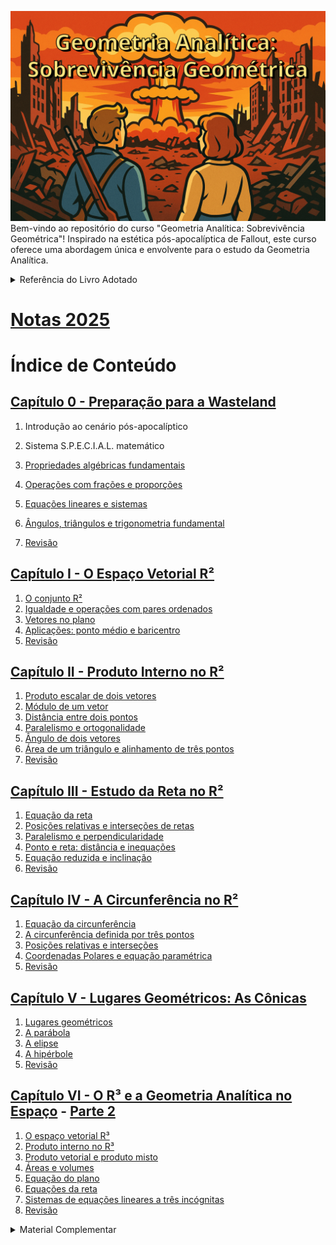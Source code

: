 ![Geometria Analítica: Sobrevivencia Geométrica](img/title.png)
Bem-vindo ao repositório do curso "Geometria Analítica: Sobrevivência Geométrica"! Inspirado na estética pós-apocalíptica de Fallout, este curso oferece uma abordagem única e envolvente para o estudo da Geometria Analítica.


<details>
<summary>Referência do Livro Adotado</summary>

MACHADO, Antônio dos Santos. *Álgebra linear e geometria analítica*. 2. ed.  
São Paulo: Atual, 1982.

</details>

# [Notas 2025](https://oangelo.github.io/Geometria-Analitica-Sobrevivencia-Geometrica/notas/2025.md) 

# Índice de Conteúdo

## [Capítulo 0 - Preparação para a Wasteland](https://oangelo.github.io/Geometria-Analitica-Sobrevivencia-Geometrica/slide-decks/capitulo-0.html)

1. Introdução ao cenário pós-apocalíptico

2. Sistema S.P.E.C.I.A.L. matemático

3. [Propriedades algébricas fundamentais](https://oangelo.github.io/Geometria-Analitica-Sobrevivencia-Geometrica/exercicios/capitulo-0/algebra.html)

4. [Operações com frações e proporções](https://oangelo.github.io/Geometria-Analitica-Sobrevivencia-Geometrica/exercicios/capitulo-0/fracoes.html)

5. [Equações lineares e sistemas](https://oangelo.github.io/Geometria-Analitica-Sobrevivencia-Geometrica/exercicios/capitulo-0/sistemas-equacoes-lineares.html)

6. [Ângulos, triângulos e trigonometria fundamental](https://oangelo.github.io/Geometria-Analitica-Sobrevivencia-Geometrica/exercicios/capitulo-0/trigonometria.html)

7. [Revisão](https://oangelo.github.io/Geometria-Analitica-Sobrevivencia-Geometrica/exercicios/capitulo-0/revisao.html)

## [Capítulo I - O Espaço Vetorial R²](https://oangelo.github.io/Geometria-Analitica-Sobrevivencia-Geometrica/slide-decks/capitulo-i.html)
1. [O conjunto R²](https://oangelo.github.io/Geometria-Analitica-Sobrevivencia-Geometrica/exercicios/capitulo-i-o-espaco-vetorial-r2/1-conjunto-r2.html)
2. [Igualdade e operações com pares ordenados](https://oangelo.github.io/Geometria-Analitica-Sobrevivencia-Geometrica/exercicios/capitulo-i-o-espaco-vetorial-r2/2-igualdade-e-operacoes-com-pares-ordenados.html)
3. [Vetores no plano](https://oangelo.github.io/Geometria-Analitica-Sobrevivencia-Geometrica/exercicios/capitulo-i-o-espaco-vetorial-r2/3-vetores-no-plano.html)
4. [Aplicações: ponto médio e baricentro](https://oangelo.github.io/Geometria-Analitica-Sobrevivencia-Geometrica/exercicios/capitulo-i-o-espaco-vetorial-r2/4-aplicacoes-ponto-medio-e-baricentro.html)
5. [Revisão](https://oangelo.github.io/Geometria-Analitica-Sobrevivencia-Geometrica/exercicios/capitulo-i-o-espaco-vetorial-r2/index.html)

## [Capítulo II - Produto Interno no R²](https://oangelo.github.io/Geometria-Analitica-Sobrevivencia-Geometrica/slide-decks/capitulo-ii.html)
1. [Produto escalar de dois vetores](https://oangelo.github.io/Geometria-Analitica-Sobrevivencia-Geometrica/exercicios/capitulo-ii-produto-interno-no-r2/1-produto-escalar-de-dois-vetores.html)
2. [Módulo de um vetor](https://oangelo.github.io/Geometria-Analitica-Sobrevivencia-Geometrica/exercicios/capitulo-ii-produto-interno-no-r2/2-modulo-de-um-vetor.html)
3. [Distância entre dois pontos](https://oangelo.github.io/Geometria-Analitica-Sobrevivencia-Geometrica/exercicios/capitulo-ii-produto-interno-no-r2/3-distancia-entre-dois-pontos.html)
4. [Paralelismo e ortogonalidade](https://oangelo.github.io/Geometria-Analitica-Sobrevivencia-Geometrica/exercicios/capitulo-ii-produto-interno-no-r2/4-paralelismo-e-ortogonalidade.html)
5. [Ângulo de dois vetores](https://oangelo.github.io/Geometria-Analitica-Sobrevivencia-Geometrica/exercicios/capitulo-ii-produto-interno-no-r2/5-angulo-de-dois-vetores.html)
6. [Área de um triângulo e alinhamento de três pontos](https://oangelo.github.io/Geometria-Analitica-Sobrevivencia-Geometrica/exercicios/capitulo-ii-produto-interno-no-r2/6-area-de-triangulo-e-alinhamento-de-tres-pontos.html)
7. [Revisão](https://oangelo.github.io/Geometria-Analitica-Sobrevivencia-Geometrica/exercicios/capitulo-ii-produto-interno-no-r2/index.html)

## [Capítulo III - Estudo da Reta no R²](https://oangelo.github.io/Geometria-Analitica-Sobrevivencia-Geometrica/slide-decks/capitulo-iii.html)
1. [Equação da reta](https://oangelo.github.io/Geometria-Analitica-Sobrevivencia-Geometrica/exercicios/capitulo-iii-estudo-da-reta-no-r2/1-equacao-da-reta.html)
2. [Posições relativas e interseções de retas](https://oangelo.github.io/Geometria-Analitica-Sobrevivencia-Geometrica/exercicios/capitulo-iii-estudo-da-reta-no-r2/2-posicoes-relativas-e-intersecoes-de-retas.html)
3. [Paralelismo e perpendicularidade](https://oangelo.github.io/Geometria-Analitica-Sobrevivencia-Geometrica/exercicios/capitulo-iii-estudo-da-reta-no-r2/3-paralelismo-e-perpendicularidade.html)
4. [Ponto e reta: distância e inequações](https://oangelo.github.io/Geometria-Analitica-Sobrevivencia-Geometrica/exercicios/capitulo-iii-estudo-da-reta-no-r2/4-ponto-e-reta-distancia-e-inequacoes.html)
5. [Equação reduzida e inclinação](https://oangelo.github.io/Geometria-Analitica-Sobrevivencia-Geometrica/exercicios/capitulo-iii-estudo-da-reta-no-r2/5-equacao-reduzida-e-inclinacao.html)
6. [Revisão](https://oangelo.github.io/Geometria-Analitica-Sobrevivencia-Geometrica/exercicios/capitulo-iii-estudo-da-reta-no-r2/index.html)

## [Capítulo IV - A Circunferência no R²](https://oangelo.github.io/Geometria-Analitica-Sobrevivencia-Geometrica/slide-decks/capitulo-iv.html)
1. [Equação da circunferência](https://oangelo.github.io/Geometria-Analitica-Sobrevivencia-Geometrica/exercicios/capitulo-iv-a-circunferencia-no-r2/1-equacao-da-circunferencia.html)
2. [A circunferência definida por três pontos](https://oangelo.github.io/Geometria-Analitica-Sobrevivencia-Geometrica/exercicios/capitulo-iv-a-circunferencia-no-r2/2-circunferencia-definida-por-tres-pontos.html)
3. [Posições relativas e interseções](https://oangelo.github.io/Geometria-Analitica-Sobrevivencia-Geometrica/exercicios/capitulo-iv-a-circunferencia-no-r2/3-posicoes-relativas-e-intersecoes.html)
5. [Coordenadas Polares e equação paramétrica](https://oangelo.github.io/Geometria-Analitica-Sobrevivencia-Geometrica/exercicios/capitulo-iv-a-circunferencia-no-r2/5-coordenadas-polares-e-equacoes-parametricas.html)
6. [Revisão](https://oangelo.github.io/Geometria-Analitica-Sobrevivencia-Geometrica/exercicios/capitulo-iv-a-circunferencia-no-r2/index.html)

## [Capítulo V - Lugares Geométricos: As Cônicas](https://oangelo.github.io/Geometria-Analitica-Sobrevivencia-Geometrica/slide-decks/capitulo-v.html)
1. [Lugares geométricos](https://oangelo.github.io/Geometria-Analitica-Sobrevivencia-Geometrica/exercicios/capitulo-v-lugares-geometricos-as-conicas/1-lugares-geometricos.html)
2. [A parábola](https://oangelo.github.io/Geometria-Analitica-Sobrevivencia-Geometrica/exercicios/capitulo-v-lugares-geometricos-as-conicas/2-parabola.html)
3. [A elipse](https://oangelo.github.io/Geometria-Analitica-Sobrevivencia-Geometrica/exercicios/capitulo-v-lugares-geometricos-as-conicas/3-elipse.html)
4. [A hipérbole](https://oangelo.github.io/Geometria-Analitica-Sobrevivencia-Geometrica/exercicios/capitulo-v-lugares-geometricos-as-conicas/4-hiperbole.html)
5. [Revisão](https://oangelo.github.io/Geometria-Analitica-Sobrevivencia-Geometrica/exercicios/capitulo-v-lugares-geometricos-as-conicas/index.html)

## [Capítulo VI - O R³ e a Geometria Analítica no Espaço](https://oangelo.github.io/Geometria-Analitica-Sobrevivencia-Geometrica/slide-decks/capitulo-vi.html) - [Parte 2](https://oangelo.github.io/Geometria-Analitica-Sobrevivencia-Geometrica/slide-decks/capitulo-vi-2.html)
1. [O espaço vetorial R³](https://oangelo.github.io/Geometria-Analitica-Sobrevivencia-Geometrica/exercicios/capitulo-vi-o-r3-e-a-geometria-analitica-no-espaco/1-espaco-vetorial-r3.html)
2. [Produto interno no R³](https://oangelo.github.io/Geometria-Analitica-Sobrevivencia-Geometrica/exercicios/capitulo-vi-o-r3-e-a-geometria-analitica-no-espaco/2-produto-interno-no-r3.html)
3. [Produto vetorial e produto misto](https://oangelo.github.io/Geometria-Analitica-Sobrevivencia-Geometrica/exercicios/capitulo-vi-o-r3-e-a-geometria-analitica-no-espaco/3-produto-vetorial-e-produto-misto.html)
4. [Áreas e volumes](https://oangelo.github.io/Geometria-Analitica-Sobrevivencia-Geometrica/exercicios/capitulo-vi-o-r3-e-a-geometria-analitica-no-espaco/4-areas-e-volumes.html)
5. [Equação do plano](https://oangelo.github.io/Geometria-Analitica-Sobrevivencia-Geometrica/exercicios/capitulo-vi-o-r3-e-a-geometria-analitica-no-espaco/5-equacao-do-plano.html)
6. [Equações da reta](https://oangelo.github.io/Geometria-Analitica-Sobrevivencia-Geometrica/exercicios/capitulo-vi-o-r3-e-a-geometria-analitica-no-espaco/6-equacoes-da-reta.html)
7. [Sistemas de equações lineares a três incógnitas](https://oangelo.github.io/Geometria-Analitica-Sobrevivencia-Geometrica/exercicios/capitulo-vi-o-r3-e-a-geometria-analitica-no-espaco/7-sistemas-de-equacoes-lineares-a-tres-incognitas.html)
9. [Revisão](https://oangelo.github.io/Geometria-Analitica-Sobrevivencia-Geometrica/exercicios/capitulo-vi-o-r3-e-a-geometria-analitica-no-espaco/index.html)

<details>
<summary>Material Complementar</summary>

- 🎲[Roleta](https://oangelo.github.io/Geometria-Analitica-Sobrevivencia-Geometrica/roleta.html)
- [🕹️🗺️Wastland Navigator](https://oangelo.github.io/Geometria-Analitica-Sobrevivencia-Geometrica/games/wasteland-navigator.html)
- [🕹️🚀Space Navigator](https://oangelo.github.io/Geometria-Analitica-Sobrevivencia-Geometrica/games/space-navigator.html)
- [Vetores](https://oangelo.github.io/Geometria-Analitica-Sobrevivencia-Geometrica/visualizacoes/vectors-visualization.html)

</details>
